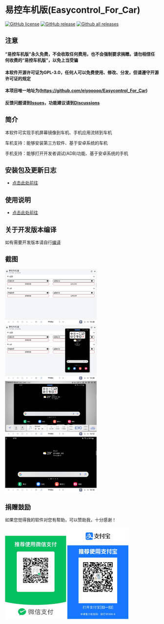 # 易控车机版(Easycontrol_For_Car)
[![GitHub license](https://img.shields.io/github/license/eiyooooo/Easycontrol_For_Car.svg)](https://github.com/eiyooooo/Easycontrol_For_Car/blob/main/LICENSE)
[![GitHub release](https://img.shields.io/github/release/eiyooooo/Easycontrol_For_Car.svg)](https://GitHub.com/eiyooooo/Easycontrol_For_Car/releases/)
[![Github all releases](https://img.shields.io/github/downloads/eiyooooo/Easycontrol_For_Car/total.svg)](https://GitHub.com/eiyooooo/Easycontrol_For_Car/releases/)

## 注意

#### “易控车机版”**永久免费**，不会收取任何费用，也不会强制要求捐赠。请勿相信任何收费的“易控车机版”，以免上当受骗

#### 本软件开源许可证为**GPL-3.0**，任何人可以免费使用、修改、分发，但请遵守开源许可证的规定

#### 本项目唯一地址为(<https://github.com/eiyooooo/Easycontrol_For_Car>)

#### 反馈问题请到[Issues](https://github.com/eiyooooo/Easycontrol_For_Car/issues)，功能建议请到[Discussions](https://github.com/eiyooooo/Easycontrol_For_Car/discussions)

## 简介
本软件可实现手机屏幕镜像到车机、手机应用流转到车机

车机支持：能够安装第三方软件、基于安卓系统的车机

手机支持：能够打开开发者调试(ADB)功能、基于安卓系统的手机

## 安装包及更新日志
- [点击此处前往](https://github.com/eiyooooo/Easycontrol_For_Car/releases)

## 使用说明
- [点击此处前往](HOW_TO_USE.md)

## 关于开发版本编译
如有需要开发版本请自行[编译](HOW_TO_BUILD.md)

## 截图
<img src="pic/screenshot/main.webp" width="300px">
<img src="pic/screenshot/small.webp" width="300px">
<img src="pic/screenshot/small_landscape.webp" width="300px">
<img src="pic/screenshot/full.webp" width="300px">

## 捐赠鼓励

如果您觉得我的软件对您有帮助，可以赞助我，十分感谢！

<img src="pic/other/wechat.webp" width="200px">
<img src="pic/other/alipay.webp" width="200px">
